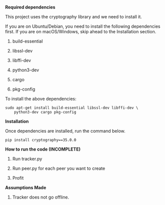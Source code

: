 **Required dependencies**

This project uses the cryptography library and we need to install it.


If you are on Ubuntu/Debian, you need to install the following dependencies first. If you are on macOS/Windows, skip ahead to the Installation section.

1. build-essential

2. libssl-dev 

3. libffi-dev

4. python3-dev 

5. cargo

6. pkg-config

To install the above dependencies:
```code
sudo apt-get install build-essential libssl-dev libffi-dev \
    python3-dev cargo pkg-config
```

**Installation**

Once dependencies are installed, run the command below.

```code
pip install cryptography==35.0.0
```

**How to run the code (INCOMPLETE)**

1. Run tracker.py

2. Run peer.py for each peer you want to create

3. Profit

**Assumptions Made**

1. Tracker does not go offline.
